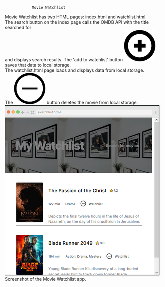 				Movie Watchlist
Movie Watchlist has two HTML pages: index.html and watchlist.html.\
The search button on the index page calls the OMDB API with the title searched for\
and displays search results.
The 'add to watchlist' button ![](/images/plussign.png) saves that data to local storage.\
The watchlist.html page loads and displays data from local storage.\
The ![](/images/minussign.png) button deletes the movie from local storage.\
![](https://github.com/dlwub/Movie-Watchlist/blob/main/images/Movie%20Watchlist%20.png)
Screenshot of the Movie Watchlist app.
